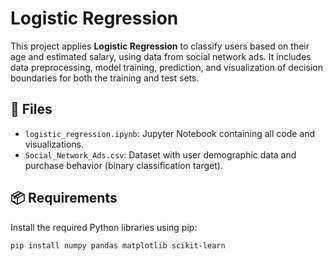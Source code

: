 # Logistic Regression

This project applies **Logistic Regression** to classify users based on their age and estimated salary, using data from social network ads. It includes data preprocessing, model training, prediction, and visualization of decision boundaries for both the training and test sets.

## 📁 Files

- `logistic_regression.ipynb`: Jupyter Notebook containing all code and visualizations.
- `Social_Network_Ads.csv`: Dataset with user demographic data and purchase behavior (binary classification target).

## 📦 Requirements

Install the required Python libraries using pip:

```bash
pip install numpy pandas matplotlib scikit-learn
